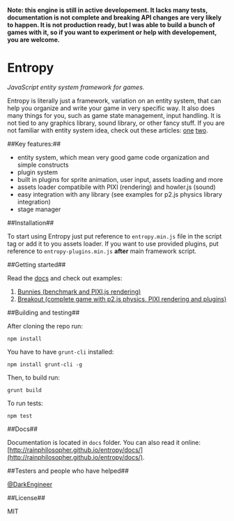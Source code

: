 __Note: this engine is still in active developement. It lacks many tests, documentation is not complete and breaking API changes are very likely to happen. It is not production ready, but I was able to build a bunch of games with it, so if you want to experiment or help with developement, you are welcome.__

Entropy
=======

_JavaScript entity system framework for games._

Entropy is literally just a framework, variation on an entity system, that can help you organize and write your game in very specific way. It also does many things for you, such as game state management, input handling. It is not tied to any graphics library, sound library, or other fancy stuff. If you are not familiar with entity system idea, check out these articles: [one](http://www.gamedev.net/page/resources/_/technical/game-programming/understanding-component-entity-systems-r3013) [two](http://entity-systems.wikidot.com/es-tutorials).

##Key features:##
- entity system, which mean very good game code organization and simple constructs
- plugin system
- built in plugins for sprite animation, user input, assets loading and more
- assets loader compatibile with PIXI (rendering) and howler.js (sound)
- easy integration with any library (see examples for p2.js physics library integration)
- stage manager

##Installation##

To start using Entropy just put reference to `entropy.min.js` file in the script tag or add it to you assets loader. If you want to use provided plugins, put reference to `entropy-plugins.min.js` __after__ main framework script.

##Getting started##

Read the [docs](http://rainphilosopher.github.io/entropy/docs/) and check out examples:

1. [Bunnies (benchmark and PIXI.js rendering)](http://rainphilosopher.github.io/entropy/example/bunnies/)
2. [Breakout (complete game with p2.js physics, PIXI rendering and plugins)](http://rainphilosopher.github.io/entropy/example/breakout/)

##Building and testing##

After cloning the repo run:
```
npm install
```

You have to have `grunt-cli` installed:
```
npm install grunt-cli -g
```

Then, to build run:
```
grunt build
```

To run tests:
```
npm test
```

##Docs##

Documentation is located in `docs` folder. You can also read it online: [http://rainphilosopher.github.io/entropy/docs/](http://rainphilosopher.github.io/entropy/docs/).

##Testers and people who have helped##

[@DarkEngineer](https://github.com/DarkEngineer)

##License##

MIT

